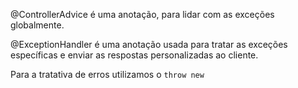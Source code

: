 @ControllerAdvice é uma anotação, para lidar com as exceções globalmente.

@ExceptionHandler é uma anotação usada para tratar as exceções específicas e enviar as respostas personalizadas ao cliente.

Para a tratativa de erros utilizamos o ``throw new``